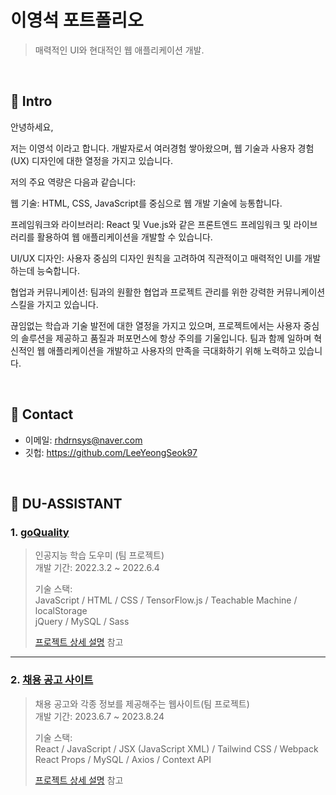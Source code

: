 # 이영석 포트폴리오
>매력적인 UI와 현대적인 웹 애플리케이션 개발.

</br>

## :pushpin: Intro
안녕하세요,

저는 이영석 이라고 합니다. 개발자로서 여러경험 쌓아왔으며, 웹 기술과 사용자 경험(UX) 디자인에 대한 열정을 가지고 있습니다.

저의 주요 역량은 다음과 같습니다:

웹 기술: HTML, CSS, JavaScript를 중심으로 웹 개발 기술에 능통합니다.

프레임워크와 라이브러리: React 및 Vue.js와 같은 프론트엔드 프레임워크 및 라이브러리를 활용하여 웹 애플리케이션을 개발할 수 있습니다.

UI/UX 디자인: 사용자 중심의 디자인 원칙을 고려하여 직관적이고 매력적인 UI를 개발하는데 능숙합니다.

협업과 커뮤니케이션: 팀과의 원활한 협업과 프로젝트 관리를 위한 강력한 커뮤니케이션 스킬을 가지고 있습니다.

끊임없는 학습과 기술 발전에 대한 열정을 가지고 있으며, 프로젝트에서는 사용자 중심의 솔루션을 제공하고 품질과 퍼포먼스에 항상 주의를 기울입니다. 
팀과 함께 일하며 혁신적인 웹 애플리케이션을 개발하고 사용자의 만족을 극대화하기 위해 노력하고 있습니다.



</br>

## :pushpin: Contact
- 이메일: rhdrnsys@naver.com
- 깃헙: https://github.com/LeeYeongSeok97

</br>

## :pushpin: DU-ASSISTANT
### 1. [goQuality](https://github.com/Integerous/goQuality)
>인공지능 학습 도우미 (팀 프로젝트)  
>개발 기간: 2022.3.2 ~ 2022.6.4  
>  
>기술 스택:  
>JavaScript / HTML / CSS / TensorFlow.js / Teachable Machine / localStorage  
>jQuery / MySQL / Sass 
>  
>[프로젝트 상세 설명](https://github.com/Integerous/goQuality) 참고

---

### 2. [채용 공고 사이트]()
>채용 공고와 각종 정보를 제공해주는 웹사이트(팀 프로젝트)  
>개발 기간: 2023.6.7 ~ 2023.8.24  
>  
>기술 스택:  
>React / JavaScript / JSX (JavaScript XML) / Tailwind CSS / Webpack  
>React Props / MySQL / Axios / Context API  
>  
>[프로젝트 상세 설명](https://github.com/Integerous/goQuality) 참고
